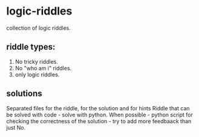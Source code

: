 # logic-riddles
collection of logic riddles.

## riddle types:
1. No tricky riddles.
2. No "who am i" riddles.
3. only logic riddles.

## solutions
Separated files for the riddle, for the solution and for hints
Riddle that can be solved with code - solve with python.
When possible - python script for checking the correctness of the solution - try to add more feedbaack than just No.
